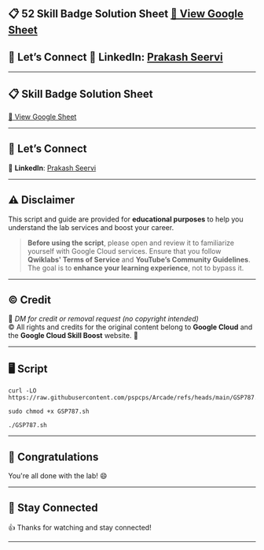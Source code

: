 
## 📋 52 Skill Badge Solution Sheet [📄 View Google Sheet](https://docs.google.com/spreadsheets/d/1UY1yh_xCRGealyBqSAejjkBSdgjqEj5M_XIQmveGJnU/edit?gid=0#gid=0)


## 🔗 Let’s Connect 👤 **LinkedIn**: [Prakash Seervi](https://www.linkedin.com/in/prakashseervi63/)


---

## 📋 Skill Badge Solution Sheet

[📄 View Google Sheet](https://docs.google.com/spreadsheets/d/1UY1yh_xCRGealyBqSAejjkBSdgjqEj5M_XIQmveGJnU/edit?gid=0#gid=0)

---

## 🔗 Let’s Connect

👤 **LinkedIn**: [Prakash Seervi](https://www.linkedin.com/in/prakashseervi63/)

---

## ⚠️ Disclaimer

This script and guide are provided for **educational purposes** to help you understand the lab services and boost your career.

> **Before using the script**, please open and review it to familiarize yourself with Google Cloud services. Ensure that you follow **Qwiklabs' Terms of Service** and **YouTube’s Community Guidelines**.  
> The goal is to **enhance your learning experience**, not to bypass it.

---

## © Credit

📩 *DM for credit or removal request (no copyright intended)*  
© All rights and credits for the original content belong to **Google Cloud** and the **Google Cloud Skill Boost** website. 🙏

---

## 🖥️ Script

```
curl -LO https://raw.githubusercontent.com/pspcps/Arcade/refs/heads/main/GSP787.sh

sudo chmod +x GSP787.sh

./GSP787.sh
```



---

## 🎉 Congratulations

You're all done with the lab! 😄

---


## 📢 Stay Connected

👍 Thanks for watching and stay connected!

---
